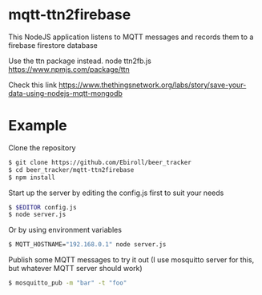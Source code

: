 mqtt-ttn2firebase
===========

This NodeJS application listens to MQTT messages and records them to a firebase firestore database

Use the ttn package instead.
node ttn2fb.js
https://www.npmjs.com/package/ttn


Check this link
https://www.thethingsnetwork.org/labs/story/save-your-data-using-nodejs-mqtt-mongodb



Example
=======

Clone the repository
```bash
$ git clone https://github.com/Ebiroll/beer_tracker
$ cd beer_tracker/mqtt-ttn2firebase
$ npm install
```

Start up the server by editing the config.js first to suit your needs
```bash
$ $EDITOR config.js
$ node server.js
```

Or by using environment variables
```bash
$ MQTT_HOSTNAME="192.168.0.1" node server.js
```

Publish some MQTT messages to try it out (I use mosquitto server for this, but whatever MQTT server should work)
```bash
$ mosquitto_pub -m "bar" -t "foo"
```



